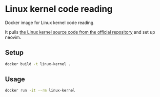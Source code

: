 # Linux kernel code reading

Docker image for Linux kernel code reading.

It pulls [the Linux kernel source code from the official repository](https://git.kernel.org/pub/scm/linux/kernel/git/torvalds/linux.git) and set up neovim.

## Setup

```bash
docker build -t linux-kernel .
```

## Usage

```bash
docker run -it --rm linux-kernel
```
